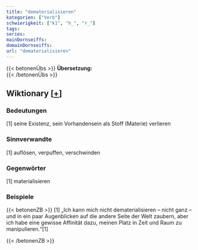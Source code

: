 ```yaml
---
title: "dematerialisieren"
kategorien: ["Verb"]
schwierigkeit: ["k1", "h_", "r_"]
tags:
series:
mainDornseiffs:
domainDornseiffs:
url: "dematerialisieren"
---
```


{{< betonenÜbs >}}
**Übersetzung:**  
{{< /betonenÜbs >}}

## Wiktionary [[+](https://de.wiktionary.org/wiki/dematerialisieren)]

### Bedeutungen
[1] seine Existenz, sein Vorhandensein als Stoff (Materie) verlieren  

### Sinnverwandte
[1] auflösen, verpuffen, verschwinden  

### Gegenwörter
[1] materialisieren  

### Beispiele
{{< betonenZB >}}
[1] „Ich kann mich nicht dematerialisieren – nicht ganz – und in ein paar Augenblicken auf die andere Seite der Welt zaubern, aber ich habe eine gewisse Affinität dazu, meinen Platz in Zeit und Raum zu manipulieren.“[1]  

{{< /betonenZB >}}

